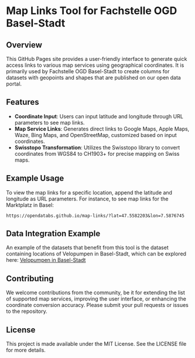 # Map Links Tool for Fachstelle OGD Basel-Stadt

## Overview
This GitHub Pages site provides a user-friendly interface to generate quick access links to various map services using geographical coordinates. It is primarily used by Fachstelle OGD Basel-Stadt to create columns for datasets with geopoints and shapes that are published on our open data portal.

## Features
- **Coordinate Input**: Users can input latitude and longitude through URL parameters to see map links.
- **Map Service Links**: Generates direct links to Google Maps, Apple Maps, Waze, Bing Maps, and OpenStreetMap, customized based on input coordinates.
- **Swisstopo Transformation**: Utilizes the Swisstopo library to convert coordinates from WGS84 to CH1903+ for precise mapping on Swiss maps.

## Example Usage
To view the map links for a specific location, append the latitude and longitude as URL parameters. For instance, to see map links for the Marktplatz in Basel:
```
https://opendatabs.github.io/map-links/?lat=47.5582203&lon=7.5876745
```

## Data Integration Example
An example of the datasets that benefit from this tool is the dataset containing locations of Velopumpen in Basel-Stadt, which can be explored here: [Velopumpen in Basel-Stadt](https://data.bs.ch/explore/dataset/100213/)

## Contributing
We welcome contributions from the community, be it for extending the list of supported map services, improving the user interface, or enhancing the coordinate conversion accuracy. Please submit your pull requests or issues to the repository.

## License
This project is made available under the MIT License. See the LICENSE file for more details.

